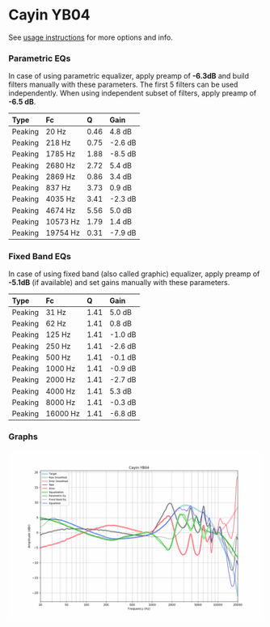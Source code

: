 # Cayin YB04
See [usage instructions](https://github.com/jaakkopasanen/AutoEq#usage) for more options and info.

### Parametric EQs
In case of using parametric equalizer, apply preamp of **-6.3dB** and build filters manually
with these parameters. The first 5 filters can be used independently.
When using independent subset of filters, apply preamp of **-6.5 dB**.

| Type    | Fc       |    Q | Gain    |
|:--------|:---------|:-----|:--------|
| Peaking | 20 Hz    | 0.46 | 4.8 dB  |
| Peaking | 218 Hz   | 0.75 | -2.6 dB |
| Peaking | 1785 Hz  | 1.88 | -8.5 dB |
| Peaking | 2680 Hz  | 2.72 | 5.4 dB  |
| Peaking | 2869 Hz  | 0.86 | 3.4 dB  |
| Peaking | 837 Hz   | 3.73 | 0.9 dB  |
| Peaking | 4035 Hz  | 3.41 | -2.3 dB |
| Peaking | 4674 Hz  | 5.56 | 5.0 dB  |
| Peaking | 10573 Hz | 1.79 | 1.4 dB  |
| Peaking | 19754 Hz | 0.31 | -7.9 dB |

### Fixed Band EQs
In case of using fixed band (also called graphic) equalizer, apply preamp of **-5.1dB**
(if available) and set gains manually with these parameters.

| Type    | Fc       |    Q | Gain    |
|:--------|:---------|:-----|:--------|
| Peaking | 31 Hz    | 1.41 | 5.0 dB  |
| Peaking | 62 Hz    | 1.41 | 0.8 dB  |
| Peaking | 125 Hz   | 1.41 | -1.0 dB |
| Peaking | 250 Hz   | 1.41 | -2.6 dB |
| Peaking | 500 Hz   | 1.41 | -0.1 dB |
| Peaking | 1000 Hz  | 1.41 | -0.9 dB |
| Peaking | 2000 Hz  | 1.41 | -2.7 dB |
| Peaking | 4000 Hz  | 1.41 | 5.3 dB  |
| Peaking | 8000 Hz  | 1.41 | -0.3 dB |
| Peaking | 16000 Hz | 1.41 | -6.8 dB |

### Graphs
![](./Cayin%20YB04.png)